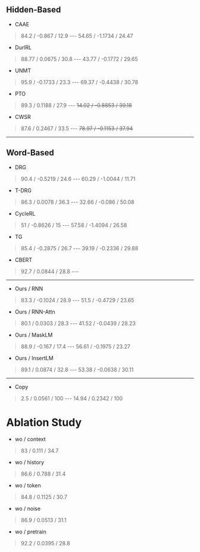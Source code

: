 ## **Hidden-Based**
- CAAE
> 84.2 / -0.867 / 12.9 --- 54.65 / -1.1734 / 24.47
- DurlRL
> 88.77 / 0.0675 / 30.8 --- 43.77 / -0.1772 / 29.65
- UNMT
> 95.9 / -0.1733 / 23.3 --- 69.37 / -0.4438 / 30.78
- PTO
> 89.3 / 0.1188 / 27.9 --- ~~14.02 / -0.8853 / 39.18~~
- CWSR
> 87.6 / 0.2467 / 33.5 --- ~~78.97 / -0.1153 / 37.94~~
---
## **Word-Based**
- DRG
> 90.4 / -0.5219 / 24.6 --- 60.29 / -1.0044 / 11.71
- T-DRG
> 86.3 / 0.0078 / 36.3 --- 32.66 / -0.086 / 50.08
- CycleRL
> 51 / -0.8626 / 15 --- 57.58 / -1.4094 / 26.58
- TG
> 85.4 / -0.2875 / 26.7 --- 39.19 / -0.2336 / 29.88
- CBERT
> 92.7 / 0.0844 / 28.8 ---
---
- Ours / RNN
> 83.3 / -0.1024 / 28.9 --- 51.5 / -0.4729 / 23.65
- Ours / RNN-Attn
> 80.1 / 0.0303 / 28.3 --- 41.52 / -0.0439 / 28.23
- Ours / MaskLM
> 88.9 / -0.167 / 17.4 --- 56.61 / -0.1975 / 23.27
- Ours / InsertLM
> 89.1 / 0.0874 / 32.8 --- 53.38 / -0.0638 / 30.11
---
- Copy
> 2.5 / 0.0561 / 100 --- 14.94 / 0.2342 / 100

# Ablation Study
- wo / context
> 83 / 0.111 / 34.7
- wo / history
> 86.6 / 0.788 / 31.4
- wo / token
> 84.8 / 0.1125 / 30.7
- wo / noise
> 86.9 / 0.0513 / 31.1
- wo / pretrain
> 92.2 / 0.0395 / 28.8